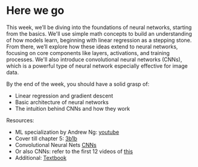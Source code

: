 # Here we go
This week, we’ll be diving into the foundations of neural networks, starting from the basics. We'll use simple math concepts to build an understanding of how models learn, beginning with linear regression as a stepping stone.
From there, we’ll explore how these ideas extend to neural networks, focusing on core components like layers, activations, and training processes. We'll also introduce convolutional neural networks (CNNs), which is a powerful type of neural network especially effective for image data.

By the end of the week, you should have a solid grasp of:
* Linear regression and gradient descent
* Basic architecture of neural networks
* The intuition behind CNNs and how they work

Resources:
* ML specialization by Andrew Ng: [youtube](https://www.youtube.com/playlist?list=PLkDaE6sCZn6FNC6YRfRQc_FbeQrF8BwGI) 
* Cover till chapter 5: [3b1b](https://www.3blue1brown.com/topics/neural-networks)
* Convolutional Neural Nets [CNNs](https://www.youtube.com/watch?v=LxfUGhug-iQ)
* Or also CNNs: refer to the first 12 videos of [this](https://www.youtube.com/playlist?list=PLkDaE6sCZn6Gl29AoE31iwdVwSG-KnDzF)
* Additional: [Textbook](https://www.deeplearningbook.org/)
